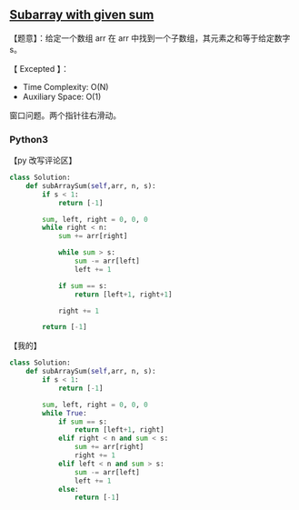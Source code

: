 ## [Subarray with given sum](https://practice.geeksforgeeks.org/problems/subarray-with-given-sum-1587115621/1)

【题意】：给定一个数组 arr 在 arr 中找到一个子数组，其元素之和等于给定数字 s。

【 Excepted 】：
- Time Complexity: O(N)
- Auxiliary Space: O(1)

窗口问题。两个指针往右滑动。

### Python3

【py 改写评论区】
```py
class Solution:
    def subArraySum(self,arr, n, s):
        if s < 1:
            return [-1]

        sum, left, right = 0, 0, 0
        while right < n:
            sum += arr[right]

            while sum > s:
                sum -= arr[left]
                left += 1

            if sum == s:
                return [left+1, right+1]

            right += 1

        return [-1]
```

【我的】
```py
class Solution:
    def subArraySum(self,arr, n, s):
        if s < 1:
            return [-1]

        sum, left, right = 0, 0, 0
        while True:
            if sum == s:
                return [left+1, right]
            elif right < n and sum < s:
                sum += arr[right]
                right += 1
            elif left < n and sum > s:
                sum -= arr[left]
                left += 1
            else:
                return [-1]
```